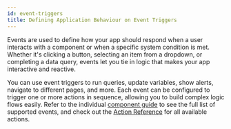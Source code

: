 ```yaml
---
id: event-triggers
title: Defining Application Behaviour on Event Triggers
---
```


Events are used to define how your app should respond when a user interacts with a component or when a specific system condition is met. Whether it's clicking a button, selecting an item from a dropdown, or completing a data query, events let you tie in logic that makes your app interactive and reactive.

You can use event triggers to run queries, update variables, show alerts, navigate to different pages, and more. Each event can be configured to trigger one or more actions in sequence, allowing you to build complex logic flows easily. Refer to the individual [component guide](#) to see the full list of supported events, and check out the [Action Reference](#) for all available actions.